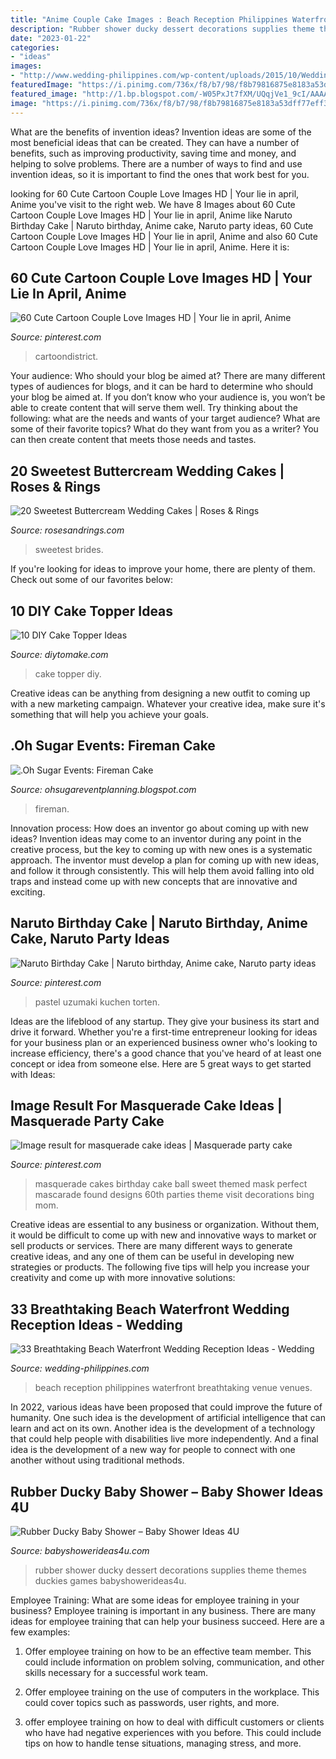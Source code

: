```yaml
---
title: "Anime Couple Cake Images : Beach Reception Philippines Waterfront Breathtaking Venue Venues"
description: "Rubber shower ducky dessert decorations supplies theme themes duckies games babyshowerideas4u"
date: "2023-01-22"
categories:
- "ideas"
images:
- "http://www.wedding-philippines.com/wp-content/uploads/2015/10/Wedding-Philippines-33-Breathtaking-Beach-Waterfront-Wedding-Reception-Venue-Ideas-17.jpg"
featuredImage: "https://i.pinimg.com/736x/f8/b7/98/f8b79816875e8183a53dff77eff3c105.jpg"
featured_image: "http://1.bp.blogspot.com/-W05PxJt7fXM/UQqjVe1_9cI/AAAAAAAAK-k/7Rpj-5Y-31Q/s1600/DSCN8255.JPG"
image: "https://i.pinimg.com/736x/f8/b7/98/f8b79816875e8183a53dff77eff3c105.jpg"
---
```



What are the benefits of invention ideas?
Invention ideas are some of the most beneficial ideas that can be created. They can have a number of benefits, such as improving productivity, saving time and money, and helping to solve problems. There are a number of ways to find and use invention ideas, so it is important to find the ones that work best for you.

	

		
looking for 60 Cute Cartoon Couple Love Images HD | Your lie in april, Anime you've visit to the right web. We have 8 Images about 60 Cute Cartoon Couple Love Images HD | Your lie in april, Anime like Naruto Birthday Cake | Naruto birthday, Anime cake, Naruto party ideas, 60 Cute Cartoon Couple Love Images HD | Your lie in april, Anime and also 60 Cute Cartoon Couple Love Images HD | Your lie in april, Anime. Here it is:
		
    
## 60 Cute Cartoon Couple Love Images HD | Your Lie In April, Anime

<img loading=lazy src="https://i.pinimg.com/736x/5f/f4/9d/5ff49d8ab1dd920647366cf24c01d031.jpg" onerror="this.onerror=null;this.src='https://tse4.mm.bing.net/th?id=OIP.1t5YMhO-xDtDyW7LD2ZRCQHaKc&amp;pid=15.1';" alt="60 Cute Cartoon Couple Love Images HD | Your lie in april, Anime">

_Source: pinterest.com_

>cartoondistrict. 

	

Your audience: Who should your blog be aimed at?
There are many different types of audiences for blogs, and it can be hard to determine who should your blog be aimed at. If you don’t know who your audience is, you won’t be able to create content that will serve them well. Try thinking about the following: what are the needs and wants of your target audience? What are some of their favorite topics? What do they want from you as a writer? You can then create content that meets those needs and tastes.

    
## 20 Sweetest Buttercream Wedding Cakes | Roses &amp; Rings

<img loading=lazy src="http://www.rosesandrings.com/wp-content/uploads/2018/01/Two-Tier-White-Wedding-Cake.jpg" onerror="this.onerror=null;this.src='https://tse2.mm.bing.net/th?id=OIP.t6TaOcArvheVGJHc4pV1PwHaLH&amp;pid=15.1';" alt="20 Sweetest Buttercream Wedding Cakes | Roses &amp; Rings">

_Source: rosesandrings.com_

>sweetest brides. 

	

If you're looking for ideas to improve your home, there are plenty of them. Check out some of our favorites below: 

    
## 10 DIY Cake Topper Ideas

<img loading=lazy src="https://www.diytomake.com/wp-content/uploads/2015/11/Cake-Topper.jpg" onerror="this.onerror=null;this.src='https://tse4.mm.bing.net/th?id=OIP.8YWl2PXRPHlK4AamqqpC6wHaLH&amp;pid=15.1';" alt="10 DIY Cake Topper Ideas">

_Source: diytomake.com_

>cake topper diy. 

	

Creative ideas can be anything from designing a new outfit to coming up with a new marketing campaign. Whatever your creative idea, make sure it's something that will help you achieve your goals.

    
## .Oh Sugar Events: Fireman Cake

<img loading=lazy src="http://1.bp.blogspot.com/-W05PxJt7fXM/UQqjVe1_9cI/AAAAAAAAK-k/7Rpj-5Y-31Q/s1600/DSCN8255.JPG" onerror="this.onerror=null;this.src='https://tse2.mm.bing.net/th?id=OIP.jMZJ1rQl8vcoeMlVGke0zQHaJ4&amp;pid=15.1';" alt=".Oh Sugar Events: Fireman Cake">

_Source: ohsugareventplanning.blogspot.com_

>fireman. 

	

Innovation process: How does an inventor go about coming up with new ideas?
Invention ideas may come to an inventor during any point in the creative process, but the key to coming up with new ones is a systematic approach. The inventor must develop a plan for coming up with new ideas, and follow it through consistently. This will help them avoid falling into old traps and instead come up with new concepts that are innovative and exciting.

    
## Naruto Birthday Cake | Naruto Birthday, Anime Cake, Naruto Party Ideas

<img loading=lazy src="https://i.pinimg.com/736x/f8/b7/98/f8b79816875e8183a53dff77eff3c105.jpg" onerror="this.onerror=null;this.src='https://tse4.mm.bing.net/th?id=OIP.mgknPv-n5XCNwJ-g-0UpggHaKt&amp;pid=15.1';" alt="Naruto Birthday Cake | Naruto birthday, Anime cake, Naruto party ideas">

_Source: pinterest.com_

>pastel uzumaki kuchen torten. 

	

Ideas are the lifeblood of any startup. They give your business its start and drive it forward. Whether you're a first-time entrepreneur looking for ideas for your business plan or an experienced business owner who's looking to increase efficiency, there's a good chance that you've heard of at least one concept or idea from someone else. Here are 5 great ways to get started with Ideas:

    
## Image Result For Masquerade Cake Ideas | Masquerade Party Cake

<img loading=lazy src="https://i.pinimg.com/736x/28/74/b4/2874b4a25ca4d4a8f40a0bae2188ed53.jpg" onerror="this.onerror=null;this.src='https://tse2.mm.bing.net/th?id=OIP.6A_VGTpe0yZbExVKL557IgHaJ6&amp;pid=15.1';" alt="Image result for masquerade cake ideas | Masquerade party cake">

_Source: pinterest.com_

>masquerade cakes birthday cake ball sweet themed mask perfect mascarade found designs 60th parties theme visit decorations bing mom. 

	

Creative ideas are essential to any business or organization. Without them, it would be difficult to come up with new and innovative ways to market or sell products or services. There are many different ways to generate creative ideas, and any one of them can be useful in developing new strategies or products. The following five tips will help you increase your creativity and come up with more innovative solutions: 

    
## 33 Breathtaking Beach Waterfront Wedding Reception Ideas - Wedding

<img loading=lazy src="http://www.wedding-philippines.com/wp-content/uploads/2015/10/Wedding-Philippines-33-Breathtaking-Beach-Waterfront-Wedding-Reception-Venue-Ideas-17.jpg" onerror="this.onerror=null;this.src='https://tse2.mm.bing.net/th?id=OIP.XY205diNQu9xHKnET5L-hAHaLH&amp;pid=15.1';" alt="33 Breathtaking Beach Waterfront Wedding Reception Ideas - Wedding">

_Source: wedding-philippines.com_

>beach reception philippines waterfront breathtaking venue venues. 

	

In 2022, various ideas have been proposed that could improve the future of humanity. One such idea is the development of artificial intelligence that can learn and act on its own. Another idea is the development of a technology that could help people with disabilities live more independently. And a final idea is the development of a new way for people to connect with one another without using traditional methods.

    
## Rubber Ducky Baby Shower – Baby Shower Ideas 4U

<img loading=lazy src="https://babyshowerideas4u.com/wp-content/uploads/2016/03/rubber-ducky-baby-shower-dessert-tablescape.jpeg" onerror="this.onerror=null;this.src='https://tse2.mm.bing.net/th?id=OIP.19eydjSDw0SHVivlB-kyHwHaJ4&amp;pid=15.1';" alt="Rubber Ducky Baby Shower – Baby Shower Ideas 4U">

_Source: babyshowerideas4u.com_

>rubber shower ducky dessert decorations supplies theme themes duckies games babyshowerideas4u. 

	

Employee Training: What are some ideas for employee training in your business?
Employee training is important in any business. There are many ideas for employee training that can help your business succeed. Here are a few examples:
1. Offer employee training on how to be an effective team member. This could include information on problem solving, communication, and other skills necessary for a successful work team.

2. Offer employee training on the use of computers in the workplace. This could cover topics such as passwords, user rights, and more.

3. offer employee training on how to deal with difficult customers or clients who have had negative experiences with you before. This could include tips on how to handle tense situations, managing stress, and more.

